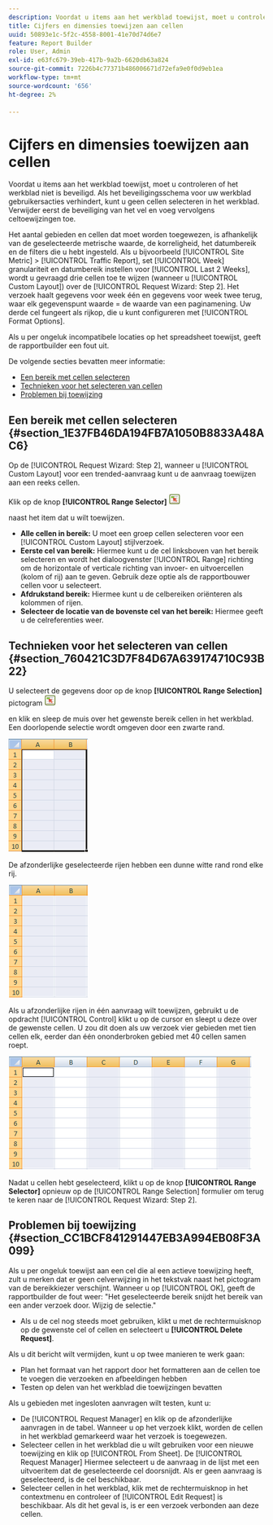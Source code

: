 ```yaml
---
description: Voordat u items aan het werkblad toewijst, moet u controleren of het werkblad niet is beveiligd. Als het beveiligingsschema voor uw werkblad gebruikersacties verhindert, kunt u geen cellen selecteren in het werkblad. Verwijder eerst de beveiliging van het vel en voeg vervolgens celtoewijzingen toe.
title: Cijfers en dimensies toewijzen aan cellen
uuid: 50893e1c-5f2c-4558-8001-41e70d74d6e7
feature: Report Builder
role: User, Admin
exl-id: e63fc679-39eb-417b-9a2b-6620db63a824
source-git-commit: 7226b4c77371b486006671d72efa9e0f0d9eb1ea
workflow-type: tm+mt
source-wordcount: '656'
ht-degree: 2%

---
```


# Cijfers en dimensies toewijzen aan cellen

Voordat u items aan het werkblad toewijst, moet u controleren of het werkblad niet is beveiligd. Als het beveiligingsschema voor uw werkblad gebruikersacties verhindert, kunt u geen cellen selecteren in het werkblad. Verwijder eerst de beveiliging van het vel en voeg vervolgens celtoewijzingen toe.

Het aantal gebieden en cellen dat moet worden toegewezen, is afhankelijk van de geselecteerde metrische waarde, de korreligheid, het datumbereik en de filters die u hebt ingesteld. Als u bijvoorbeeld [!UICONTROL Site Metric] > [!UICONTROL Traffic Report], set [!UICONTROL Week] granulariteit en datumbereik instellen voor [!UICONTROL Last 2 Weeks], wordt u gevraagd drie cellen toe te wijzen (wanneer u [!UICONTROL Custom Layout]) over de [!UICONTROL Request Wizard: Step 2]. Het verzoek haalt gegevens voor week één en gegevens voor week twee terug, waar elk gegevenspunt waarde = de waarde van een paginamening. Uw derde cel fungeert als rijkop, die u kunt configureren met [!UICONTROL Format Options].

Als u per ongeluk incompatibele locaties op het spreadsheet toewijst, geeft de rapportbuilder een fout uit.

De volgende secties bevatten meer informatie:

* [Een bereik met cellen selecteren](/help/analyze/report-builder/layout/map-metrics-and-dimensions-to-cells.md#section_1E37FB46DA194FB7A1050B8833A48AC6)
* [Technieken voor het selecteren van cellen](/help/analyze/report-builder/layout/map-metrics-and-dimensions-to-cells.md#section_760421C3D7F84D67A639174710C93B22)
* [Problemen bij toewijzing](/help/analyze/report-builder/layout/map-metrics-and-dimensions-to-cells.md#section_CC1BCF841291447EB3A994EB08F3A099)

## Een bereik met cellen selecteren {#section_1E37FB46DA194FB7A1050B8833A48AC6}

Op de [!UICONTROL Request Wizard: Step 2], wanneer u [!UICONTROL Custom Layout] voor een trended-aanvraag kunt u de aanvraag toewijzen aan een reeks cellen.

Klik op de knop **[!UICONTROL Range Selector]** ![select_cell_icon.png](assets/select_cell_icon.png)

naast het item dat u wilt toewijzen.

* **Alle cellen in bereik:** U moet een groep cellen selecteren voor een [!UICONTROL Custom Layout] stijlverzoek.
* **Eerste cel van bereik:** Hiermee kunt u de cel linksboven van het bereik selecteren en wordt het dialoogvenster [!UICONTROL Range] richting om de horizontale of verticale richting van invoer- en uitvoercellen (kolom of rij) aan te geven. Gebruik deze optie als de rapportbouwer cellen voor u selecteert.
* **Afdrukstand bereik:** Hiermee kunt u de celbereiken oriënteren als kolommen of rijen.
* **Selecteer de locatie van de bovenste cel van het bereik:** Hiermee geeft u de celreferenties weer.

## Technieken voor het selecteren van cellen {#section_760421C3D7F84D67A639174710C93B22}

U selecteert de gegevens door op de knop **[!UICONTROL Range Selection]** pictogram  ![select_cell_icon.png](assets/select_cell_icon.png)

en klik en sleep de muis over het gewenste bereik cellen in het werkblad. Een doorlopende selectie wordt omgeven door een zwarte rand.

![](assets/twenty_cells.gif)

De afzonderlijke geselecteerde rijen hebben een dunne witte rand rond elke rij.

![](assets/twoXten_cells_highlighted.gif)

Als u afzonderlijke rijen in één aanvraag wilt toewijzen, gebruikt u de opdracht [!UICONTROL Control] klikt u op de cursor en sleept u deze over de gewenste cellen. U zou dit doen als uw verzoek vier gebieden met tien cellen elk, eerder dan één ononderbroken gebied met 40 cellen samen roept.

![](assets/map4.png)

Nadat u cellen hebt geselecteerd, klikt u op de knop **[!UICONTROL Range Selector]** opnieuw op de [!UICONTROL Range Selection] formulier om terug te keren naar de [!UICONTROL Request Wizard: Step 2].

## Problemen bij toewijzing {#section_CC1BCF841291447EB3A994EB08F3A099}

Als u per ongeluk toewijst aan een cel die al een actieve toewijzing heeft, zult u merken dat er geen celverwijzing in het tekstvak naast het pictogram van de bereikkiezer verschijnt. Wanneer u op [!UICONTROL OK], geeft de rapportbuilder de fout weer: &quot;Het geselecteerde bereik snijdt het bereik van een ander verzoek door. Wijzig de selectie.&quot;

* Als u de cel nog steeds moet gebruiken, klikt u met de rechtermuisknop op de gewenste cel of cellen en selecteert u **[!UICONTROL Delete Request]**.

Als u dit bericht wilt vermijden, kunt u op twee manieren te werk gaan:

* Plan het formaat van het rapport door het formatteren aan de cellen toe te voegen die verzoeken en afbeeldingen hebben
* Testen op delen van het werkblad die toewijzingen bevatten

Als u gebieden met ingesloten aanvragen wilt testen, kunt u:

* De [!UICONTROL Request Manager] en klik op de afzonderlijke aanvragen in de tabel. Wanneer u op het verzoek klikt, worden de cellen in het werkblad gemarkeerd waar het verzoek is toegewezen.
* Selecteer cellen in het werkblad die u wilt gebruiken voor een nieuwe toewijzing en klik op [!UICONTROL From Sheet]. De [!UICONTROL Request Manager] Hiermee selecteert u de aanvraag in de lijst met een uitvoeritem dat de geselecteerde cel doorsnijdt. Als er geen aanvraag is geselecteerd, is de cel beschikbaar.
* Selecteer cellen in het werkblad, klik met de rechtermuisknop in het contextmenu en controleer of [!UICONTROL Edit Request] is beschikbaar. Als dit het geval is, is er een verzoek verbonden aan deze cellen.

